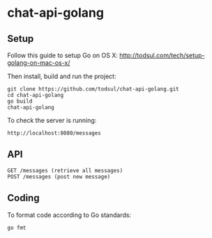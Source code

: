 # chat-api-golang

## Setup

Follow this guide to setup Go on OS X: http://todsul.com/tech/setup-golang-on-mac-os-x/

Then install, build and run the project:

    git clone https://github.com/todsul/chat-api-golang.git
    cd chat-api-golang
    go build
    chat-api-golang

To check the server is running:

    http://localhost:8080/messages

## API

    GET /messages (retrieve all messages)
    POST /messages (post new message)

## Coding

 To format code according to Go standards:

    go fmt
